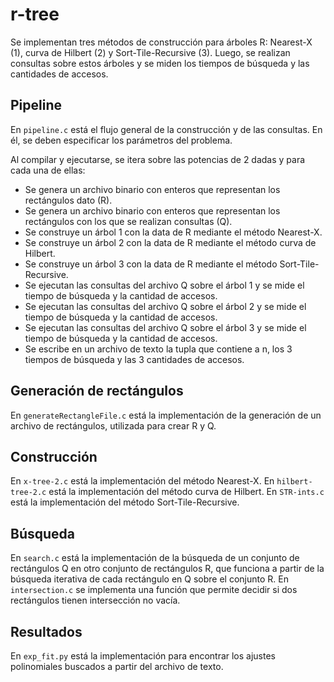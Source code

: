 # r-tree
Se implementan tres métodos de construcción para árboles R: Nearest-X (1), curva de Hilbert (2) y Sort-Tile-Recursive (3). Luego, se realizan consultas sobre estos árboles y se miden los tiempos de búsqueda y las cantidades de accesos.

## Pipeline
En `pipeline.c` está el flujo general de la construcción y de las consultas. En él, se deben especificar los parámetros del problema.

Al compilar y ejecutarse, se itera sobre las potencias de 2 dadas y para cada una de ellas:
- Se genera un archivo binario con enteros que representan los rectángulos dato (R).
- Se genera un archivo binario con enteros que representan los rectángulos con los que se realizan consultas (Q).
- Se construye un árbol 1 con la data de R mediante el método Nearest-X.
- Se construye un árbol 2 con la data de R mediante el método curva de Hilbert.
- Se construye un árbol 3 con la data de R mediante el método Sort-Tile-Recursive.
- Se ejecutan las consultas del archivo Q sobre el árbol 1 y se mide el tiempo de búsqueda y la cantidad de accesos.
- Se ejecutan las consultas del archivo Q sobre el árbol 2 y se mide el tiempo de búsqueda y la cantidad de accesos.
- Se ejecutan las consultas del archivo Q sobre el árbol 3 y se mide el tiempo de búsqueda y la cantidad de accesos.
- Se escribe en un archivo de texto la tupla que contiene a n, los 3 tiempos de búsqueda y las 3 cantidades de accesos.

## Generación de rectángulos
En `generateRectangleFile.c` está la implementación de la generación de un archivo de rectángulos, utilizada para crear R y Q.

## Construcción
En `x-tree-2.c` está la implementación del método Nearest-X.
En `hilbert-tree-2.c` está la implementación del método curva de Hilbert.
En `STR-ints.c` está la implementación del método Sort-Tile-Recursive.

## Búsqueda
En `search.c` está la implementación de la búsqueda de un conjunto de rectángulos Q en otro conjunto de rectángulos R, que funciona a partir de la búsqueda iterativa de cada rectángulo en Q sobre el conjunto R. En `intersection.c` se implementa una función que permite decidir si dos rectángulos tienen intersección no vacía.

## Resultados
En `exp_fit.py` está la implementación para encontrar los ajustes polinomiales buscados a partir del archivo de texto.